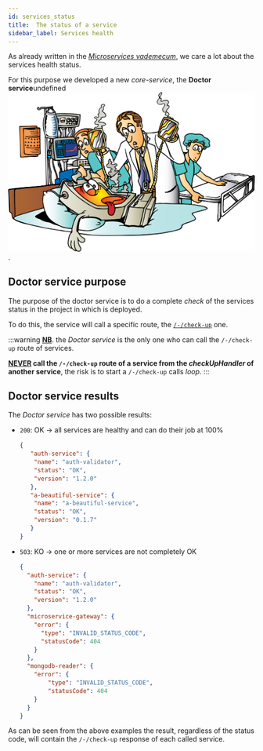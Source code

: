 ```yaml
---
id: services_status
title:  The status of a service
sidebar_label: Services health
---
```

As already written in the [_Microservices vademecum_](../../guidelines/microservice_vademecum#health-routes), we care a lot about the services health status.

For this purpose we developed a new _core-service_, the **Doctor service**undefined![alt image](./img/computer-doctor.jpg).

## Doctor service purpose

The purpose of the doctor service is to do a complete _check_ of the services status in the project in which is deployed.

To do this, the service will call a specific route, the [`/-/check-up`](../../guidelines/microservice_vademecum#check-up-route) one.

:::warning
**<u>NB</u>**. the _Doctor service_ is the only one who can call the `/-/check-up` route of services.

**<u>NEVER</u> call the `/-/check-up` route of a service from the _checkUpHandler_ of another service**, the risk is to start a `/-/check-up` calls _loop_.
:::

## Doctor service results

The _Doctor service_ has two possible results:

- `200`: OK &rarr; all services are healthy and can do their job at 100%

    ```json
    {
      ￼"auth-service": {
      ￼ "name": "auth-validator",
      ￼ "status": "OK",
      ￼ "version": "1.2.0"
      ￼},
      ￼"a-beautiful-service": {
      ￼ "name": "a-beautiful-service",
      ￼ "status": "OK",
      ￼ "version": "0.1.7"
      ￼}
    }
    ```

- `503`: KO &rarr; one or more services are not completely OK

    ```json
    {
      "auth-service": {
        "name": "auth-validator",
        "status": "OK",
        "version": "1.2.0"
      },
      "microservice-gateway": {
        "error": {
          "type": "INVALID_STATUS_CODE",
          "statusCode": 404
        }
      },
      "mongodb-reader": {
        "error": {
            "type": "INVALID_STATUS_CODE",
            "statusCode": 404
        }
      }
    }
    ```

As can be seen from the above examples the result, regardless of the status code, will contain the `/-/check-up` response of each called service.
